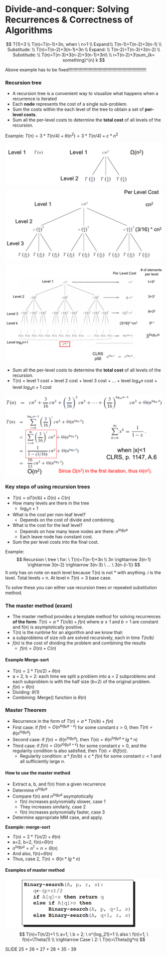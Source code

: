 # Divide-and-conquer: Solving Recurrences & Correctness of Algorithms

$$
T(1)=3 \\
T(n)=T(n-1)+3n, when \ n>1 \\
Expand:\\
T(n-1)=T(n-2)+3(n-1) \\
Substitude: \\
T(n)=T(n-2)+3(n-1)+3n \\
Expand: \\
T(n-2)=T(n-3)+3(n-2) \\
Substitude: \\
T(n)=T(n-3)+3(n-2)+3(n-1)+3n\\
\\
i=T(n-2)+3\sum_{k= something}^{n} k
$$

Above example has to be fixed!!!!!!!!!!!!!!!!!!!!!!!!!!!!!!!!!!!!!!!!!!!!!!!!!!!!!!!!!!!!!!



### Recursion tree

- A recursion tree is a convenient way to visualize what
  happens when a recurrence is iterated 
- Each **node** represents the cost of a single sub-problem.
- Sum the costs within the each level of the tree to obtain a
  set of **per-level costs**. 
- Sum all the per-level costs to determine the **total cost** of
  all levels of the recursion. 

Example: $T(n)=3*T(n/4)+\theta(n^2)=3*T(n/4)+c*n^2$

![](.\img\16.png)

![](.\img\17.png)

![](.\img\18.png)

- Sum all the per-level costs to determine the **total cost** of
  all levels of the recursion. 
- T(n) = level 1 cost + level 2 cost + level 3 cost + … + level $log_4n$ cost + level $log_4n+1$ cost

![](.\img\19.png)

### Key steps of using recursion trees

- $T(n)=aT(n/b)+D(n)+C(n)$
- How many levels are there in the tree
  - $log_bn+1$
- What is the cost per non-leaf level?
  - Depends on the cost of divide and combining.
- What is the cost for the leaf level?
  - Depends on how many leave nodes are there: $n^{log_ba}$
  - Each leave node has constant cost.
- Sum the per level costs into the final cost. 

Example:
$$
Recursion \ tree \ for: \ T(n)=T(n-1)+3n \\
3n \rightarrow 3(n-1) \rightarrow 3(n-2) \rightarrow 3(n-3) \ ... \ 3(n-(i-1))
$$
It only has on note on each level because T(n) is not * with anything. *i* is the level. Total levels = n.  At level n $T(n) = 3$ base case. 

To solve these you can either use recursion trees or repeated substitution method.

### The master method (exam)

- The master method provides a template method for
  solving recurrences **of the form**: $T(n)=a*T(n/b)+f(n)$ where $a\geq 1$ and $b > 1$ are constant and f(n) is asymptotically positive.
-  T(n) is the runtime for an algorithm and we know that:
  - a subproblems of size *n/b* are solved recursively, each in time
    *T(n/b)*
  - *f(n)* is the cost of dividing the problem and combining the results
    - $f(n)=D(n)+C(n)$

#### Example Merge-sort

- $T(n)=2*T(n/2)+\theta(n)$
- a = 2, b = 2: each time we split a problem into a = 2 subproblems and each subproblem is with the half size (b=2) of the original problem.
- $f(n)=\theta(n)$
- Dividing: $\theta(1)$
- Combining: Merge() function is $\theta(n)$

### Master Theorem

- Recurrence in the form of $T(n)=a*T(n/b)+f(n)$
- First case: if $f(n)= O(n^{log_ba-\epsilon})$ for some constant $\epsilon>0$, then $T(n)=\theta(n^{log_ba})$
- Second case: if $f(n)=\Theta(n^{log_ba})$, then $T(n)=\theta(n^{log_ba}*lg*n)$
- Third case: if $f(n)=\Omega(n^{log_ba+\epsilon})$ for some constant $\epsilon> 0$, and the regularity condition is also satisfied, then $T(n)=\Theta(f(n))$.
  - Regularity condition: $a*f(n/b)\leq c*f(n)$ for some constant $c<1$ and all sufficiently large n.

#### How to use the master method

- Extract a, b, and f(n) from a given recurrence
- Determine $n^{log_ba}$
- Compare f(n) and  $n^{log_ba}$ asymptotically
  - f(n) increases polynomially slower, case 1
  - They increases similarly, case 2
  - f(n) increases polynomially faster, case 3
- Determine appropriate MM case, and apply.

**Example: merge-sort**

- $T(n)=2*T(n/2)+\theta(n)$
- a=2, b=2, f(n)=$\Theta$(n)
- $n^{log_ba}=n^1=n=\Theta(n)$
- And also, f(n)=$\Theta$(n)
- Thus, case 2, $T(n)=\Theta(n*lg*n)$

#### Examples of master method

![](.\img\20.png)
$$
T(n)=T(n/2)+1 \\
a=1, \ b = 2; \ n^{log_21}=1 \\
also \ f(n)=1, \ f(n)=\Theta(1) \\
\rightarrow Case \ 2: \ T(n)=\Theta(lg*n)
$$




SLIDE 25 + 26 + 27 + 28 + 35 - 39